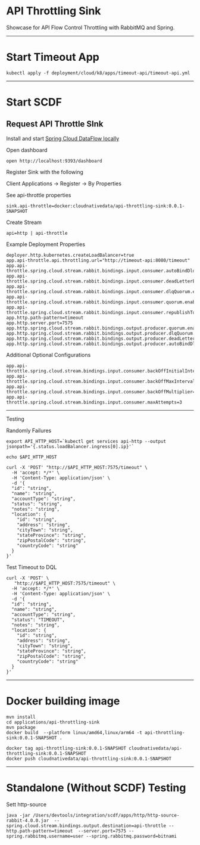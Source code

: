 # API Throttling Sink

Showcase for API Flow Control Throttling with RabbitMQ and Spring.

------------
# Start Timeout App


```shell
kubectl apply -f deployment/cloud/k8/apps/timeout-api/timeout-api.yml
```
------------
# Start SCDF

## Request API Throttle SInk


Install and start [Spring Cloud DataFlow locally](https://dataflow.spring.io/docs/installation/local/)


Open dashboard

```shell
open http://localhost:9393/dashboard
```


Register Sink with the following

Client Applications -> Register -> By Properties

See api-throttle properties

```properties
sink.api-throttle=docker:cloudnativedata/api-throttling-sink:0.0.1-SNAPSHOT
```

Create Stream

```shell
api=http | api-throttle
```

Example Deployment Properties

```properties
deployer.http.kubernetes.createLoadBalancer=true
app.api-throttle.api.throttling.url="http://timeout-api:8080/timeout"
app.api-throttle.spring.cloud.stream.rabbit.bindings.input.consumer.autoBindDlq=true
app.api-throttle.spring.cloud.stream.rabbit.bindings.input.consumer.deadLetterExchange=apiThrottleDlx
app.api-throttle.spring.cloud.stream.rabbit.bindings.input.consumer.dlqQuorum.enabled=true
app.api-throttle.spring.cloud.stream.rabbit.bindings.input.consumer.quorum.enabled=true
app.api-throttle.spring.cloud.stream.rabbit.bindings.input.consumer.republishToDlq=true
app.http.path-pattern=timeout
app.http.server.port=7575
app.http.spring.cloud.stream.rabbit.bindings.output.producer.quorum.enabled=true
app.http.spring.cloud.stream.rabbit.bindings.output.producer.dlqQuorum.enabled=true
app.http.spring.cloud.stream.rabbit.bindings.output.producer.deadLetterExchange=apiThrottleDlx
app.http.spring.cloud.stream.rabbit.bindings.output.producer.autoBindDlq=true
```



Additional Optional Configurations

```properties
app.api-throttle.spring.cloud.stream.bindings.input.consumer.backOffInitialInterval=1000
app.api-throttle.spring.cloud.stream.bindings.input.consumer.backOffMaxInterval=1000
app.api-throttle.spring.cloud.stream.bindings.input.consumer.backOffMultiplier=1
app.api-throttle.spring.cloud.stream.bindings.input.consumer.maxAttempts=3
```



------------------------------


Testing

Randomly Failures

```shell
export API_HTTP_HOST=`kubectl get services api-http --output jsonpath='{.status.loadBalancer.ingress[0].ip}'`
```


```shell
echo $API_HTTP_HOST
```

```shell
curl -X 'POST' "http://$API_HTTP_HOST:7575/timeout" \
  -H 'accept: */*' \
  -H 'Content-Type: application/json' \
  -d '{
  "id": "string",
  "name": "string",
  "accountType": "string",
  "status": "string",
  "notes": "string",
  "location": {
    "id": "string",
    "address": "string",
    "cityTown": "string",
    "stateProvince": "string",
    "zipPostalCode": "string",
    "countryCode": "string"
  }
}'

```

Test Timeout to DQL

```shell
curl -X 'POST' \
   "http://$API_HTTP_HOST:7575/timeout" \
  -H 'accept: */*' \
  -H 'Content-Type: application/json' \
  -d '{
  "id": "string",
  "name": "string",
  "accountType": "string",
  "status": "TIMEOUT",
  "notes": "string",
  "location": {
    "id": "string",
    "address": "string",
    "cityTown": "string",
    "stateProvince": "string",
    "zipPostalCode": "string",
    "countryCode": "string"
  }
}'
```


---------------------------------------
# Docker building image

```shell
mvn install
cd applications/api-throttling-sink
mvn package
docker build  --platform linux/amd64,linux/arm64 -t api-throttling-sink:0.0.1-SNAPSHOT .

```

```shell
docker tag api-throttling-sink:0.0.1-SNAPSHOT cloudnativedata/api-throttling-sink:0.0.1-SNAPSHOT
docker push cloudnativedata/api-throttling-sink:0.0.1-SNAPSHOT
```

------------------------------
# Standalone (Without SCDF) Testing

Sett http-source

```shell
java -jar /Users/devtools/integration/scdf/apps/http/http-source-rabbit-4.0.0.jar  --spring.cloud.stream.bindings.output.destination=api-throttle --http.path-pattern=timeout  --server.port=7575 --spring.rabbitmq.username=user --spring.rabbitmq.password=bitnami
```
